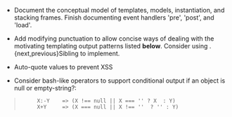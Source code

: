 - Document the conceptual model of templates, models, instantiation, and
			stacking frames.  Finish documenting event handlers 'pre',
			'post', and 'load'.

- Add modifying punctuation to allow concise ways of dealing with the
			motivating templating output patterns listed ****below****.  Consider
			using .{next,previous}Sibling to implement.

- Auto-quote values to prevent XSS

- Consider bash-like operators to support conditional output if an
			object is null or empty-string?:

 >			X:-Y	=> (X !== null || X === '' ? X  : Y)
 >			X+Y		=> (X === null || X !== ''  ? '' : Y)

